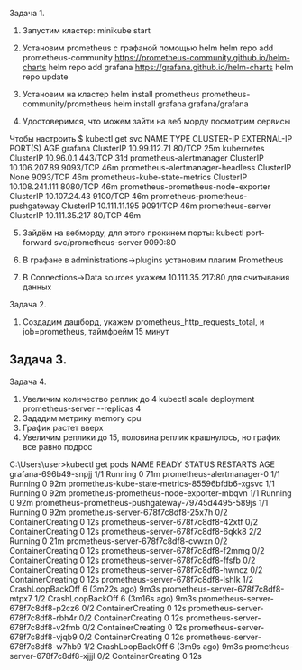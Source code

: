Задача 1. 
1. Запустим кластер:
	minikube start
	
2. Установим prometheus с графаной помощью helm
	helm repo add prometheus-community https://prometheus-community.github.io/helm-charts
	helm repo add grafana https://grafana.github.io/helm-charts
	helm repo update

3. Установим на кластер
	helm install prometheus prometheus-community/prometheus
	helm install grafana grafana/grafana


4. Удостоверимся, что можем зайти на веб морду посмотрим сервисы


Чтобы настроить 
$ kubectl get svc
NAME                                  TYPE        CLUSTER-IP       EXTERNAL-IP   PORT(S)    AGE
grafana                               ClusterIP   10.99.112.71     <none>        80/TCP     25m
kubernetes                            ClusterIP   10.96.0.1        <none>        443/TCP    31d
prometheus-alertmanager               ClusterIP   10.106.207.89    <none>        9093/TCP   46m
prometheus-alertmanager-headless      ClusterIP   None             <none>        9093/TCP   46m
prometheus-kube-state-metrics         ClusterIP   10.108.241.111   <none>        8080/TCP   46m
prometheus-prometheus-node-exporter   ClusterIP   10.107.24.43     <none>        9100/TCP   46m
prometheus-prometheus-pushgateway     ClusterIP   10.111.11.195    <none>        9091/TCP   46m
prometheus-server                     ClusterIP   10.111.35.217    <none>        80/TCP     46m


5. Зайдём на вебморду, для этого прокинем порты: 
kubectl port-forward svc/prometheus-server 9090:80

6. В графане в administrations->plugins установим плагим Prometheus
7. В Connections->Data sources укажем 10.111.35.217:80 для считывания данных

Задача 2.
1. Создадим дашборд, укажем prometheus_http_requests_total, и job=prometheus, таймфрейм 15 минут

Задача 3.
-

Задача 4.
1. Увеличим количество реплик до 4
kubectl scale deployment prometheus-server --replicas 4
2. Зададим метрику memory cpu
3. График растет вверх
4. Увеличим реплики до 15, половина реплик крашнулось, но график все равно подрос

C:\Users\user>kubectl get pods
NAME                                                 READY   STATUS              RESTARTS        AGE
grafana-696b49-snpjj                                 1/1     Running             0               71m
prometheus-alertmanager-0                            1/1     Running             0               92m
prometheus-kube-state-metrics-85596bfdb6-xgsvc       1/1     Running             0               92m
prometheus-prometheus-node-exporter-mbqvn            1/1     Running             0               92m
prometheus-prometheus-pushgateway-79745d4495-589js   1/1     Running             0               92m
prometheus-server-678f7c8df8-25x7h                   0/2     ContainerCreating   0               12s
prometheus-server-678f7c8df8-42xtf                   0/2     ContainerCreating   0               12s
prometheus-server-678f7c8df8-6qkk8                   2/2     Running             0               21m
prometheus-server-678f7c8df8-cvwxn                   0/2     ContainerCreating   0               12s
prometheus-server-678f7c8df8-f2mmg                   0/2     ContainerCreating   0               12s
prometheus-server-678f7c8df8-ffsfb                   0/2     ContainerCreating   0               12s
prometheus-server-678f7c8df8-hwncz                   0/2     ContainerCreating   0               12s
prometheus-server-678f7c8df8-lshlk                   1/2     CrashLoopBackOff    6 (3m22s ago)   9m3s
prometheus-server-678f7c8df8-mtpx7                   1/2     CrashLoopBackOff    6 (3m16s ago)   9m3s
prometheus-server-678f7c8df8-p2cz6                   0/2     ContainerCreating   0               12s
prometheus-server-678f7c8df8-rbh4r                   0/2     ContainerCreating   0               12s
prometheus-server-678f7c8df8-v2fmb                   0/2     ContainerCreating   0               12s
prometheus-server-678f7c8df8-vjqb9                   0/2     ContainerCreating   0               12s
prometheus-server-678f7c8df8-w7hb9                   1/2     CrashLoopBackOff    6 (3m9s ago)    9m3s
prometheus-server-678f7c8df8-xjjjl                   0/2     ContainerCreating   0               12s

